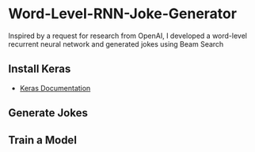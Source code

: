 # Word-Level-RNN-Joke-Generator
Inspired by a request for research from OpenAI, I developed a word-level recurrent neural network and generated jokes using Beam Search

## Install Keras
* [Keras Documentation](https://www.pyimagesearch.com/2016/11/14/installing-keras-with-tensorflow-backend/)

## Generate Jokes

## Train a Model


